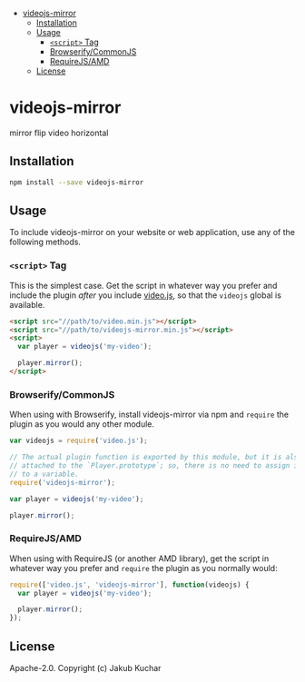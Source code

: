 <!-- START doctoc generated TOC please keep comment here to allow auto update -->
<!-- DON'T EDIT THIS SECTION, INSTEAD RE-RUN doctoc TO UPDATE -->


- [videojs-mirror](#videojs-mirror)
  - [Installation](#installation)
  - [Usage](#usage)
    - [`<script>` Tag](#script-tag)
    - [Browserify/CommonJS](#browserifycommonjs)
    - [RequireJS/AMD](#requirejsamd)
  - [License](#license)

<!-- END doctoc generated TOC please keep comment here to allow auto update -->

# videojs-mirror

mirror flip video horizontal

## Installation

```sh
npm install --save videojs-mirror
```

## Usage

To include videojs-mirror on your website or web application, use any of the following methods.

### `<script>` Tag

This is the simplest case. Get the script in whatever way you prefer and include the plugin _after_ you include [video.js][videojs], so that the `videojs` global is available.

```html
<script src="//path/to/video.min.js"></script>
<script src="//path/to/videojs-mirror.min.js"></script>
<script>
  var player = videojs('my-video');

  player.mirror();
</script>
```

### Browserify/CommonJS

When using with Browserify, install videojs-mirror via npm and `require` the plugin as you would any other module.

```js
var videojs = require('video.js');

// The actual plugin function is exported by this module, but it is also
// attached to the `Player.prototype`; so, there is no need to assign it
// to a variable.
require('videojs-mirror');

var player = videojs('my-video');

player.mirror();
```

### RequireJS/AMD

When using with RequireJS (or another AMD library), get the script in whatever way you prefer and `require` the plugin as you normally would:

```js
require(['video.js', 'videojs-mirror'], function(videojs) {
  var player = videojs('my-video');

  player.mirror();
});
```

## License

Apache-2.0. Copyright (c) Jakub Kuchar


[videojs]: http://videojs.com/
